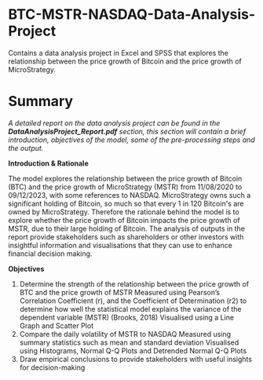 # BTC-MSTR-NASDAQ-Data-Analysis-Project
Contains a data analysis project in Excel and SPSS that explores the relationship between the price growth of Bitcoin and the price growth of MicroStrategy.

# Summary
_A detailed report on the data analysis project can be found in the **DataAnalysisProject_Report.pdf** section, this section will contain a brief introduction, objectives of the model, some of the pre-processing steps and the output._

**Introduction & Rationale**

The model explores the relationship between the price growth of Bitcoin (BTC) and the price growth of MicroStrategy (MSTR) from 11/08/2020 to 09/12/2023, with some references to NASDAQ. MicroStrategy owns such a significant holding of Bitcoin, so much so that every 1 in 120 Bitcoin's are owned by MicroStrategy. Therefore the rationale behind the model is to explore whether the price growth of Bitcoin impacts the price growth of MSTR, due to their large holding of Bitcoin. The analysis of outputs in the report provide stakeholders such as shareholders or other investors with insightful information and visualisations that they can use to enhance financial decision making.

**Objectives**

1. Determine the strength of the relationship between the price growth of BTC and the price growth of MSTR
   Measured using Pearson’s Correlation Coefficient (r), and the Coefficient of Determination (r2) to determine how well the statistical model explains the variance of the dependent variable (MSTR) (Brooks, 2018)
   Visualised using a Line Graph and Scatter Plot
2. Compare the daily volatility of MSTR to NASDAQ
   Measured using summary statistics such as mean and standard deviation
   Visualised using Histograms, Normal Q-Q Plots and Detrended Normal Q-Q Plots
3. Draw empirical conclusions to provide stakeholders with useful insights for decision-making 

